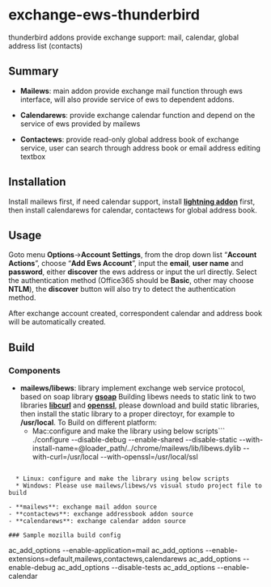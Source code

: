 # exchange-ews-thunderbird
thunderbird addons provide exchange support: mail, calendar, global address list (contacts)
## Summary

- **Mailews**: main addon provide exchange mail function through ews interface, will also provide service of ews to dependent addons.

- **Calendarews**: provide exchange calendar function and depend on the service of ews provided by mailews

- **Contactews**: provide read-only global address book of exchange service, user can search through address book or email address editing textbox

## Installation

Install mailews first, if need calendar support, install [**lightning addon**](https://addons.mozilla.org/en-Us/thunderbird/addon/lightning/) first, then install calendarews for calendar, contactews for global address book.

## Usage

Goto menu **Options**->**Account Settings**, from the drop down list “**Account Actions**”, choose “**Add Ews Account**”, input the **email**, **user name** and **password**, either **discover** the ews address or input the url directly. Select the authentication method (Office365 should be **Basic**, other may choose **NTLM**), the **discover** button will also try to detect the authentication method.

After exchange account created, correspondent calendar and address book will be automatically created.

## Build

### Components
- **mailews/libews**: library implement exchange web service protocol, based on soap library  [**gsoap**](http://www.cs.fsu.edu/~engelen/soap.html) Building libews needs to static link to two libraries [**libcurl**](https://curl.haxx.se/libcurl/) and [**openssl**](https://www.openssl.org/), please download and build static libraries, then install the static library to a proper directoyr, for example to **/usr/local**. To Build on different platform:
  * Mac:configure and make the library using below scripts```
./configure --disable-debug --enable-shared --disable-static --with-install-name=@loader_path/../chrome/mailews/lib/libews.dylib --with-curl=/usr/local --with-openssl=/usr/local/ssl
```

  * Linux: configure and make the library using below scripts
  * Windows: Please use mailews/libews/vs visual studo project file to build

- **mailews**: exchange mail addon source
- **contactews**: exchange addressbook addon source
- **calendarews**: exchange calendar addon source

### Sample mozilla build config
```
ac_add_options --enable-application=mail
ac_add_options --enable-extensions=default,mailews,contactews,calendarews
ac_add_options --enable-debug
ac_add_options --disable-tests
ac_add_options --enable-calendar
```
